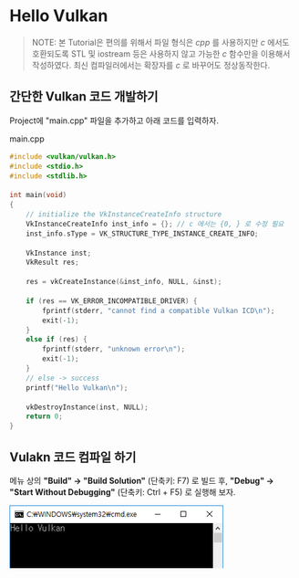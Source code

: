 # Hello Vulkan

> NOTE: 본 Tutorial은 편의를 위해서 파일 형식은 _cpp_ 를 사용하지만 _c_ 에서도 호환되도록 STL 및 iostream 등은 사용하지 않고 가능한 _c_ 함수만을 이용해서 작성하였다. 최신 컴파일러에서는 확장자를 _c_ 로 바꾸어도 정상동작한다.

## 간단한 Vulkan 코드 개발하기

Project에 "main.cpp" 파일을 추가하고 아래 코드를 입력하자.

main.cpp

```cpp
#include <vulkan/vulkan.h>
#include <stdio.h>
#include <stdlib.h>

int main(void)
{
    // initialize the VkInstanceCreateInfo structure
    VkInstanceCreateInfo inst_info = {}; // c 에서는 {0, } 로 수정 필요
    inst_info.sType = VK_STRUCTURE_TYPE_INSTANCE_CREATE_INFO;

    VkInstance inst;
    VkResult res;

    res = vkCreateInstance(&inst_info, NULL, &inst);
    
    if (res == VK_ERROR_INCOMPATIBLE_DRIVER) {
        fprintf(stderr, "cannot find a compatible Vulkan ICD\n");
        exit(-1);
    }
    else if (res) {
        fprintf(stderr, "unknown error\n");
        exit(-1);
    }
    // else -> success
    printf("Hello Vulkan\n");
    
    vkDestroyInstance(inst, NULL);
    return 0;
}
```

## Vulakn 코드 컴파일 하기

메뉴 상의 **"Build" -> "Build Solution"** (단축키: F7) 로 빌드 후, **"Debug" -> "Start Without Debugging"** (단축키: Ctrl + F5) 로 실행해 보자.

![](img/hello_vulkan_windows.png)